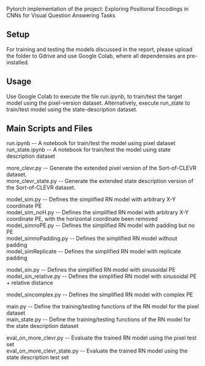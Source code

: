 Pytorch implementation of the project: Exploring Positional Encodings in CNNs for Visual Question Answering Tasks

## Setup

For training and testing the models discussed in the report, please upload the folder to Gdrive and use Google Colab, where all dependensies are pre-installed.

## Usage

Use Google Colab to execute the file run.ipynb, to train/test the target model using the pixel-version dataset. Alternatively, execute run_state to train/test model using the state-description dataset.

## Main Scripts and Files

run.ipynb -- A notebook for train/test the model using pixel dataset\
run_state.ipynb -- A notebook for train/test the model using state description dataset

more_clevr.py -- Generate the extended pixel version of the Sort-of-CLEVR dataset.\
more_clevr_state.py -- Generate the extended state description version of the Sort-of-CLEVR dataset.

model_sim.py -- Defines the simplified RN model with arbitrary X-Y coordinate PE\
model_sim_noH.py -- Defines the simplified RN model with arbitrary X-Y coordinate PE, with the horizontal coordinate been removed\
model_simnoPE.py -- Defines the simplified RN model with padding but no PE\
model_simnoPadding.py -- Defines the simplified RN model without padding\
model_simReplicate -- Defines the simplified RN model with replicate padding

model_sin.py -- Defines the simplified RN model with sinusoidal PE\
model_sin_relative.py -- Defines the simplified RN model with sinusoidal PE + relative distance

model_sincomplex.py -- Defines the simplified RN model with complex PE

main.py -- Define the training/testing functions of the RN model for the pixel dataset\
main_state.py -- Define the training/testing functions of the RN model for the state description dataset

eval_on_more_clevr.py -- Evaluate the trained RN model using the pixel test set\
eval_on_more_clevr_state.py -- Evaluate the trained RN model using the state description test set
